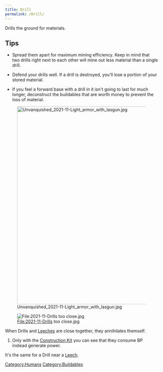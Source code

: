 ```yaml
---
title: Drill
permalink: /Drill/
---
```


Drills the ground for materials.

## Tips

- Spread them apart for maximum mining efficiency. Keep in mind that two
  drills right next to each other will mine out less material than a
  single drill.

<!-- -->

- Defend your drills well. If a drill is destroyed, you'll lose a
  portion of your stored material.

<!-- -->

- If you feel a forward base with a drill in it isn't going to last for
  much longer, deconstruct the buildables that are worth money to
  prevent the loss of material.

<figure>
<img src="Unvanquished_2021-11-Light_armor_with_lasgun.jpg"
title="Unvanquished_2021-11-Light_armor_with_lasgun.jpg" width="650" />
<figcaption>Unvanquished_2021-11-Light_armor_with_lasgun.jpg</figcaption>
</figure>

<figure>
<img src="2021-11-Drills_too_close.jpg"
title="File:2021-11-Drills too close.jpg" />
<figcaption><a href="File:2021-11-Drills">File:2021-11-Drills</a> too
close.jpg</figcaption>
</figure>

When Drills and [Leeches](Leech "wikilink") are close together, they
annihilates themself.

1.  Only with the [Construction Kit](Construction_Kit "wikilink") you
    can see that they consume BP instead generate power.

It's the same for a Drill near a [Leech](Leech "wikilink").

[Category:Humans](Category:Humans "wikilink")
[Category:Buildables](Category:Buildables "wikilink")